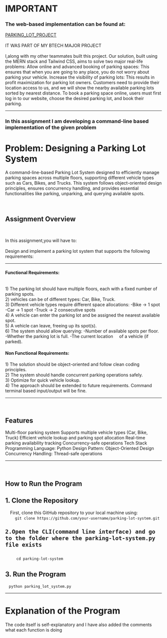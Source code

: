 <h1>IMPORTANT</h1>
<h3>The web-based implementation can be found at:</h3>
<a href="https://github.com/ShreyanshJain084/Parking_Lot_btp">PARKING_LOT_PROJECT</a>
</br>
</br>
IT WAS PART OF MY BTECH MAJOR PROJECT</br>
</br>
I,along with my other teammates built this project.
Our solution, built using the MERN stack and Tailwind CSS, aims to solve two major real-life problems:
Allow online and advanced booking of parking spaces: This ensures that when you are going to any place, you do not worry about parking your vehicle.
Increase the visibility of parking lots: This results in profit maximization for parking lot owners.
Customers need to provide their location access to us, and we will show the nearby available parking lots sorted by nearest distance. To book a parking space online, users must first log in to our website, choose the desired parking lot, and book their parking.
<hr>
<h3>In this assignment I am developing a command-line based implementation of the given problem</h3>
<h1>Problem: Designing a Parking Lot System</h1>
<p>A command-line-based Parking Lot System designed to efficiently manage parking spaces across multiple floors, 
supporting different vehicle types such as Cars, Bikes, and Trucks. This system follows object-oriented design principles, 
ensures concurrency handling, and provides essential functionalities like parking, unparking, and querying available spots.</p>
</br>
<h2>Assignment Overview</h2>
</br>
<p>In this assignment,you will have to:</br>
</br>
Design and implement a parking lot system that supports the following requirements:</br>
<hr>
<h4>Functional Requirements:</h4>
</br>
1) The parking lot should have multiple floors, each with a fixed number of parking spots.</br>
2) vehicles can be of different types: Car, Bike, Truck.</br>
3) Different vehicle types require different space allocations:
   -Bike → 1 spot
   -Car → 1 spot
   -Truck → 2 consecutive spots</br>
4) A vehicle can enter the parking lot and be assigned the nearest available spot.</br>
5) A vehicle can leave, freeing up its spot(s).</br>
6) The system should allow querying:
   -Number of available spots per floor.
   -Whether the parking lot is full.
   -The current location &nbsp;&nbsp;&nbsp;&nbsp;of a vehicle (if parked).</br>
<h4>Non Functional Requirements:</h4>
1) The solution should be object-oriented and follow clean coding principles.</br>
2) The system should handle concurrent parking operations safely.</br>
3) Optimize for quick vehicle lookup.</br>
4) The approach should be extended to future requirements. Command terminal based input/output will be fine.</br>
<hr>
</br>
<h2>Features</h2>
Multi-floor parking system
Supports multiple vehicle types (Car, Bike, Truck)
Efficient vehicle lookup and parking spot allocation
Real-time parking availability tracking
Concurrency-safe operations
Tech Stack
Programming Language: Python
Design Pattern: Object-Oriented Design
Concurrency Handling: Thread-safe operations
</br>
<hr>
</br>
<h2>How to Run the Program</h2>
<h2>1. Clone the Repository</h2>
&nbsp;&nbsp;&nbsp;&nbsp;First, clone this GitHub repository to your local machine using:</br>
&nbsp;&nbsp;&nbsp;&nbsp;&nbsp;&nbsp;&nbsp;&nbsp;<code>git clone https://github.com/your-username/parking-lot-system.git
<h2>2.Open the CLI(command line interface) and go to the folder where the parking-lot-system.py file exists</h2>
&nbsp;&nbsp;&nbsp;&nbsp;&nbsp;cd parking-lot-system</code>
<h2>3. Run the Program</h2>
&nbsp;&nbsp;&nbsp;<code>python parking_lot_system.py</code>
</br>
<hr>
<h1>Explanation of the Program</h1>
The code itself is self-explanatory and I have also added the comments what each function is doing 


